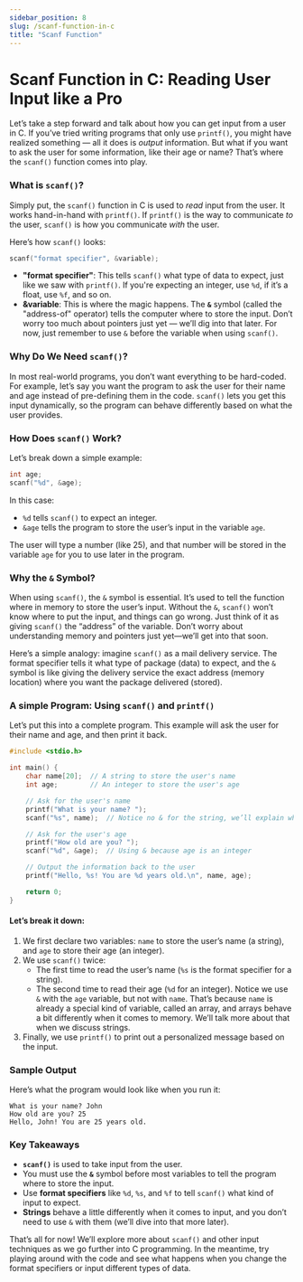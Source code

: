```yaml
---
sidebar_position: 8
slug: /scanf-function-in-c
title: "Scanf Function"
---
```


# Scanf Function in C: Reading User Input like a Pro

Let’s take a step forward and talk about how you can get input from a user in C. If you’ve tried writing programs that only use `printf()`, you might have realized something — all it does is _output_ information. But what if you want to ask the user for some information, like their age or name? That’s where the `scanf()` function comes into play.

### What is `scanf()`?

Simply put, the `scanf()` function in C is used to _read_ input from the user. It works hand-in-hand with `printf()`. If `printf()` is the way to communicate _to_ the user, `scanf()` is how you communicate _with_ the user.

Here’s how `scanf()` looks:

```c
scanf("format specifier", &variable);
```

- **"format specifier"**: This tells `scanf()` what type of data to expect, just like we saw with `printf()`. If you're expecting an integer, use `%d`, if it’s a float, use `%f`, and so on.
- **&variable**: This is where the magic happens. The **`&`** symbol (called the "address-of" operator) tells the computer where to store the input. Don’t worry too much about pointers just yet — we’ll dig into that later. For now, just remember to use `&` before the variable when using `scanf()`.

### Why Do We Need `scanf()`?

In most real-world programs, you don’t want everything to be hard-coded. For example, let’s say you want the program to ask the user for their name and age instead of pre-defining them in the code. `scanf()` lets you get this input dynamically, so the program can behave differently based on what the user provides.

### How Does `scanf()` Work?

Let’s break down a simple example:

```c
int age;
scanf("%d", &age);
```

In this case:

- `%d` tells `scanf()` to expect an integer.
- `&age` tells the program to store the user’s input in the variable `age`.

The user will type a number (like 25), and that number will be stored in the variable `age` for you to use later in the program.

### Why the `&` Symbol?

When using `scanf()`, the `&` symbol is essential. It’s used to tell the function where in memory to store the user’s input. Without the `&`, `scanf()` won’t know where to put the input, and things can go wrong. Just think of it as giving `scanf()` the “address” of the variable. Don’t worry about understanding memory and pointers just yet—we’ll get into that soon.

Here’s a simple analogy: imagine `scanf()` as a mail delivery service. The format specifier tells it what type of package (data) to expect, and the `&` symbol is like giving the delivery service the exact address (memory location) where you want the package delivered (stored).

### A simple Program: Using `scanf()` and `printf()`

Let’s put this into a complete program. This example will ask the user for their name and age, and then print it back.

```c
#include <stdio.h>

int main() {
    char name[20];  // A string to store the user's name
    int age;        // An integer to store the user's age

    // Ask for the user's name
    printf("What is your name? ");
    scanf("%s", name);  // Notice no & for the string, we’ll explain why later!

    // Ask for the user's age
    printf("How old are you? ");
    scanf("%d", &age);  // Using & because age is an integer

    // Output the information back to the user
    printf("Hello, %s! You are %d years old.\n", name, age);

    return 0;
}
```

#### Let’s break it down:

1. We first declare two variables: `name` to store the user’s name (a string), and `age` to store their age (an integer).
2. We use `scanf()` twice:
   - The first time to read the user’s name (`%s` is the format specifier for a string).
   - The second time to read their age (`%d` for an integer). Notice we use `&` with the `age` variable, but not with `name`. That’s because `name` is already a special kind of variable, called an array, and arrays behave a bit differently when it comes to memory. We’ll talk more about that when we discuss strings.
3. Finally, we use `printf()` to print out a personalized message based on the input.

### Sample Output

Here’s what the program would look like when you run it:

```
What is your name? John
How old are you? 25
Hello, John! You are 25 years old.
```

### Key Takeaways

- **`scanf()`** is used to take input from the user.
- You must use the **`&`** symbol before most variables to tell the program where to store the input.
- Use **format specifiers** like `%d`, `%s`, and `%f` to tell `scanf()` what kind of input to expect.
- **Strings** behave a little differently when it comes to input, and you don’t need to use `&` with them (we’ll dive into that more later).

That’s all for now! We’ll explore more about `scanf()` and other input techniques as we go further into C programming. In the meantime, try playing around with the code and see what happens when you change the format specifiers or input different types of data.
